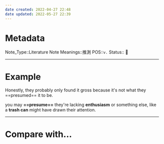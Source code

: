 ```yaml
---
date created: 2022-04-27 22:48
date updated: 2022-05-27 22:39
---
```


# Metadata

Note_Type::Literature Note
Meanings::推測
POS::`v.`
Status:: 👶

---

# Example

Honestly, they probably only found it gross because it's not what they ==presumed== it to be.

you may **==presume==** they're lacking **enthusiasm** or something else, like a **trash can** might have drawn their attention.

---

# Compare with...
